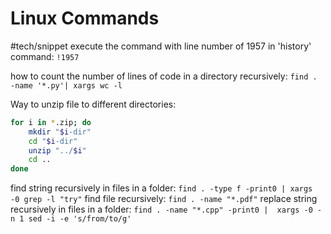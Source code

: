 # Linux Commands
#tech/snippet
execute the command with line number of 1957 in 'history' command:
`!1957`

how to count the number of lines of code in a directory recursively:
`find . -name '*.py'| xargs wc -l`

Way to unzip file to different directories:
``` bash
for i in *.zip; do 
	mkdir "$i-dir" 
	cd "$i-dir" 
	unzip "../$i" 
	cd ..
done
```

find string recursively in files in a folder:
`find . -type f -print0 | xargs -0 grep -l "try"`
find file recursively:
`find . -name "*.pdf"`
replace string recursively in files in a folder:
`find . -name "*.cpp" -print0 |  xargs -0 -n 1 sed -i -e 's/from/to/g'`
